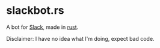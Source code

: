 # slackbot.rs

A bot for [Slack](https://slack.com/), made in [rust](http://www.rust-lang.org/).


Disclaimer: I have no idea what I'm doing, expect bad code.

